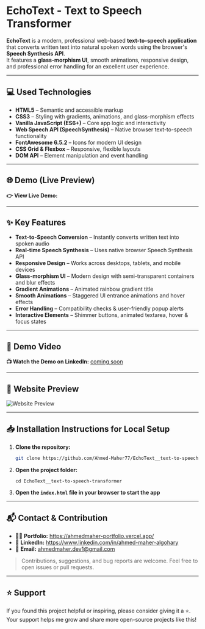 # EchoText - Text to Speech Transformer

**EchoText** is a modern, professional web-based **text-to-speech application** that converts written text into natural spoken words using the browser's **Speech Synthesis API**.  
It features a **glass-morphism UI**, smooth animations, responsive design, and professional error handling for an excellent user experience.  

---

## 💻 Used Technologies
- **HTML5** – Semantic and accessible markup  
- **CSS3** – Styling with gradients, animations, and glass-morphism effects  
- **Vanilla JavaScript (ES6+)** – Core app logic and interactivity  
- **Web Speech API (SpeechSynthesis)** – Native browser text-to-speech functionality  
- **FontAwesome 6.5.2** – Icons for modern UI design  
- **CSS Grid & Flexbox** – Responsive, flexible layouts  
- **DOM API** – Element manipulation and event handling  

---

## 🌐 Demo (Live Preview)
**👉 View Live Demo:** []()  

---

## ✨ Key Features
- **Text-to-Speech Conversion** – Instantly converts written text into spoken audio  
- **Real-time Speech Synthesis** – Uses native browser Speech Synthesis API  
- **Responsive Design** – Works across desktops, tablets, and mobile devices  
- **Glass-morphism UI** – Modern design with semi-transparent containers and blur effects  
- **Gradient Animations** – Animated rainbow gradient title  
- **Smooth Animations** – Staggered UI entrance animations and hover effects  
- **Error Handling** – Compatibility checks & user-friendly popup alerts  
- **Interactive Elements** – Shimmer buttons, animated textarea, hover & focus states  

---

## 🎥 Demo Video
**📺 Watch the Demo on LinkedIn:** [coming soon]()  

---

## 👀 Website Preview
![Website Preview](#)  

---

## 📥 Installation Instructions for Local Setup

1. **Clone the repository:**
   ```bash
   git clone https://github.com/Ahmed-Maher77/EchoText__text-to-speech-transformer.git
   ```
2. **Open the project folder:**
   ```
   cd EchoText__text-to-speech-transformer
   ```
3. **Open the ```index.html``` file in your browser to start the app**

---

## 📬 Contact & Contribution
- 🧑‍💻 **Portfolio:** <a href="https://ahmedmaher-portfolio.vercel.app/" title="See My Portfolio">https://ahmedmaher-portfolio.vercel.app/</a>
- 🔗 **LinkedIn:** <a href="https://www.linkedin.com/in/ahmed-maher-algohary" title="Contact via LinkedIn">https://www.linkedin.com/in/ahmed-maher-algohary</a>
- 📧 **Email:** <a href="mailto:ahmedmaher.dev1@gmail.com" title="Contact via Email">ahmedmaher.dev1@gmail.com</a>

> Contributions, suggestions, and bug reports are welcome. Feel free to open issues or pull requests.

---

## ⭐ Support

If you found this project helpful or inspiring, please consider giving it a ⭐. Your support helps me grow and share more open-source projects like this!
